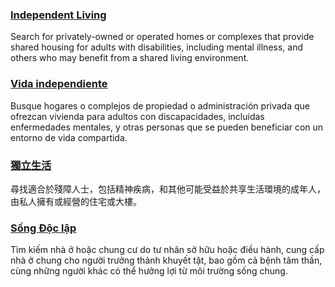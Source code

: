 <RenderIf language="default">

### [Independent Living](https://ilacalifornia.org/alameda-county/directory/)

Search for privately-owned or operated homes or complexes that provide shared housing for adults with disabilities, including mental illness, and others who may benefit from a shared living environment.

</RenderIf>

<RenderIf language="es">

### [Vida independiente](https://ilacalifornia.org/alameda-county/directory/)

Busque hogares o complejos de propiedad o administración privada que ofrezcan vivienda para adultos con discapacidades, incluidas enfermedades mentales, y otras personas que se pueden beneficiar con un entorno de vida compartida.

</RenderIf>

<RenderIf language="zh">

### [獨立生活](https://ilacalifornia.org/alameda-county/directory/)

尋找適合於殘障人士，包括精神疾病，和其他可能受益於共享生活環境的成年人，由私人擁有或經營的住宅或大樓。

</RenderIf>

<RenderIf language="vi">

### [Sống Độc lập](https://ilacalifornia.org/alameda-county/directory/)

Tìm kiếm nhà ở hoặc chung cư do tư nhân sở hữu hoặc điều hành, cung cấp nhà ở chung cho người trưởng thành khuyết tật, bao gồm cả bệnh tâm thần, cùng những người khác có thể hưởng lợi từ môi trường sống chung.

</RenderIf>
